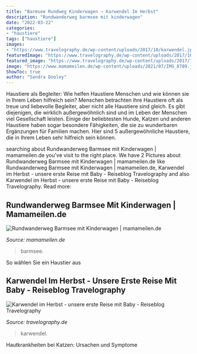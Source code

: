 ```yaml
---
title: "Barmsee Rundweg Kinderwagen ~ Karwendel Im Herbst"
description: "Rundwanderweg barmsee mit kinderwagen"
date: "2022-03-22"
categories:
- "haustiere"
tags: ["haustiere"]
images:
- "https://www.travelography.de/wp-content/uploads/2017/10/karwendel.jpg"
featuredImage: "https://www.travelography.de/wp-content/uploads/2017/10/karwendel.jpg"
featured_image: "https://www.travelography.de/wp-content/uploads/2017/10/karwendel.jpg"
image: "https://www.mamameilen.de/wp-content/uploads/2021/07/IMG_8789.jpg"
ShowToc: true
author: "Sandra Dooley"
---
```



Haustiere als Begleiter: Wie helfen Haustiere Menschen und wie können sie in Ihrem Leben hilfreich sein?
Menschen betrachten ihre Haustiere oft als treue und liebevolle Begleiter, aber nicht alle Haustiere sind gleich. Es gibt diejenigen, die wirklich außergewöhnlich sind und im Leben der Menschen viel Gesellschaft leisten. Einige der beliebtesten Hunde, Katzen und anderen Haustiere haben sogar besondere Fähigkeiten, die sie zu wunderbaren Ergänzungen für Familien machen. Hier sind 5 außergewöhnliche Haustiere, die in Ihrem Leben sehr hilfreich sein können.

	

		
searching about Rundwanderweg Barmsee mit Kinderwagen | mamameilen.de you've visit to the right place. We have 2 Pictures about Rundwanderweg Barmsee mit Kinderwagen | mamameilen.de like Rundwanderweg Barmsee mit Kinderwagen | mamameilen.de, Karwendel im Herbst - unsere erste Reise mit Baby - Reiseblog Travelography and also Karwendel im Herbst - unsere erste Reise mit Baby - Reiseblog Travelography. Read more:
		
    
## Rundwanderweg Barmsee Mit Kinderwagen | Mamameilen.de

<img loading=lazy src="https://www.mamameilen.de/wp-content/uploads/2021/07/IMG_8789.jpg" onerror="this.onerror=null;this.src='https://tse2.mm.bing.net/th?id=OIP._nHGz8FrQ6iMNYFtoC4QAAHaD5&amp;pid=15.1';" alt="Rundwanderweg Barmsee mit Kinderwagen | mamameilen.de">

_Source: mamameilen.de_

>barmsee. 

	

So wählen Sie ein Haustier aus

    
## Karwendel Im Herbst - Unsere Erste Reise Mit Baby - Reiseblog Travelography

<img loading=lazy src="https://www.travelography.de/wp-content/uploads/2017/10/karwendel.jpg" onerror="this.onerror=null;this.src='https://tse1.mm.bing.net/th?id=OIP.jDoALHKTcyI4KYYHOzOoFwHTCF&amp;pid=15.1';" alt="Karwendel im Herbst - unsere erste Reise mit Baby - Reiseblog Travelography">

_Source: travelography.de_

>karwendel. 

	

Hautkrankheiten bei Katzen: Ursachen und Symptome

